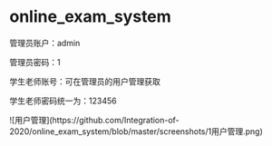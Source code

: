 # online_exam_system
<p>管理员账户：admin</p>
<p>管理员密码：1</p>
<p>学生老师账号：可在管理员的用户管理获取</p>
<p>学生老师密码统一为：123456</p>
![用户管理](https://github.com/Integration-of-2020/online_exam_system/blob/master/screenshots/1用户管理.png)
